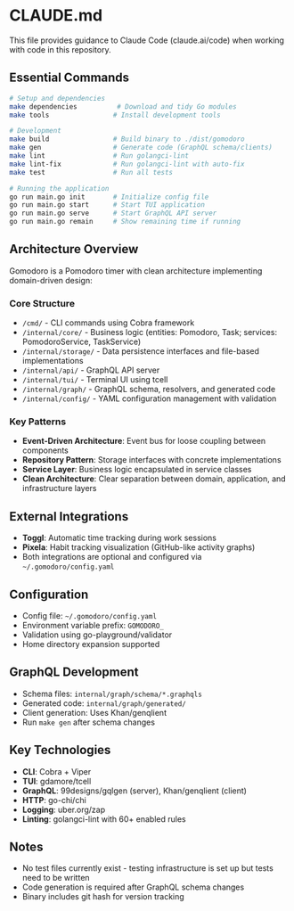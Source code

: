 # CLAUDE.md

This file provides guidance to Claude Code (claude.ai/code) when working with code in this repository.

## Essential Commands

```bash
# Setup and dependencies
make dependencies          # Download and tidy Go modules
make tools                # Install development tools

# Development
make build                # Build binary to ./dist/gomodoro
make gen                  # Generate code (GraphQL schema/clients)
make lint                 # Run golangci-lint
make lint-fix             # Run golangci-lint with auto-fix
make test                 # Run all tests

# Running the application
go run main.go init       # Initialize config file
go run main.go start      # Start TUI application
go run main.go serve      # Start GraphQL API server
go run main.go remain     # Show remaining time if running
```

## Architecture Overview

Gomodoro is a Pomodoro timer with clean architecture implementing domain-driven design:

### Core Structure
- `/cmd/` - CLI commands using Cobra framework
- `/internal/core/` - Business logic (entities: Pomodoro, Task; services: PomodoroService, TaskService)
- `/internal/storage/` - Data persistence interfaces and file-based implementations
- `/internal/api/` - GraphQL API server
- `/internal/tui/` - Terminal UI using tcell
- `/internal/graph/` - GraphQL schema, resolvers, and generated code
- `/internal/config/` - YAML configuration management with validation

### Key Patterns
- **Event-Driven Architecture**: Event bus for loose coupling between components
- **Repository Pattern**: Storage interfaces with concrete implementations
- **Service Layer**: Business logic encapsulated in service classes
- **Clean Architecture**: Clear separation between domain, application, and infrastructure layers

## External Integrations

- **Toggl**: Automatic time tracking during work sessions
- **Pixela**: Habit tracking visualization (GitHub-like activity graphs)
- Both integrations are optional and configured via `~/.gomodoro/config.yaml`

## Configuration

- Config file: `~/.gomodoro/config.yaml`
- Environment variable prefix: `GOMODORO_`
- Validation using go-playground/validator
- Home directory expansion supported

## GraphQL Development

- Schema files: `internal/graph/schema/*.graphqls`
- Generated code: `internal/graph/generated/`
- Client generation: Uses Khan/genqlient
- Run `make gen` after schema changes

## Key Technologies

- **CLI**: Cobra + Viper
- **TUI**: gdamore/tcell
- **GraphQL**: 99designs/gqlgen (server), Khan/genqlient (client)
- **HTTP**: go-chi/chi
- **Logging**: uber.org/zap
- **Linting**: golangci-lint with 60+ enabled rules

## Notes

- No test files currently exist - testing infrastructure is set up but tests need to be written
- Code generation is required after GraphQL schema changes
- Binary includes git hash for version tracking